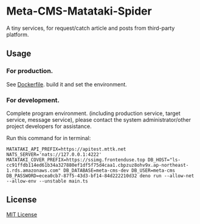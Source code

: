 # Meta-CMS-Matataki-Spider

A tiny services, for request/catch article and posts from third-party platform.

## Usage

### For production.

See [Dockerfile](./Dockerfile). build it and set the environment.

### For development.

Complete program environment. (including production service, target service, message service), please contact the system administrator/other project developers for assistance.

Run this command for in terminal:
```shell
MATATAKI_API_PREFIX=https://apitest.mttk.net NATS_SERVER='nats://127.0.0.1:4222' MATATAKI_COVER_PREFIX=https://ssimg.frontenduse.top DB_HOST="ls-cc91ffdb114ed61b34a327880ef1df5f75d4caa1.cbpzuz8ohv9x.ap-northeast-1.rds.amazonaws.com" DB_DATABASE=meta-cms-dev DB_USER=meta-cms DB_PASSWORD=ecea0cb7-87f5-43d3-bf14-84d222210d32 deno run --allow-net --allow-env --unstable main.ts
```

## License

[MIT License](LICENSE)
